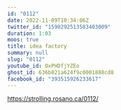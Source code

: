 ```yaml
---
id: "0112"
date: 2022-11-09T10:34:06Z
twitter_id: "1590292513583403009"
duration: 1:03
moos: true
title: idea factory
summary: null
slug: "0112"
youtube_id: OxPHDfjYZEo
ghost_id: 636b821a624f9c0001888cd8
facebook_id: "393515926233617"
---
```

https://strolling.rosano.ca/0112/
